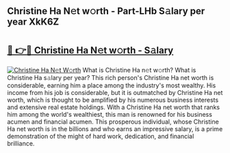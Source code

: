 ## Christine Ha N𝚎t w𝚘rth - Part-LHb S𝚊lary per year XkK6Z

# <h2><a href="http://gc0akc.nevu.top/?p=Christine+Ha">🔗 👉🔴 Christine Ha N𝚎t w𝚘rth - S𝚊lary</a></h2>

[![Christine Ha N𝚎t W𝚘rth](https://i.imgur.com/Oavwk0R.jpeg)](http://gc0akc.nevu.top/?p=Christine+Ha)
What is Christine Ha n𝚎t w𝚘rth? What is Christine Ha s𝚊lary per year?
This rich person's Christine Ha net worth is considerable, earning him a place among the industry's most wealthy. His income from his job is considerable, but it is outmatched by Christine Ha net worth, which is thought to be amplified by his numerous business interests and extensive real estate holdings. With a Christine Ha net worth that ranks him among the world's wealthiest, this man is renowned for his business acumen and financial acumen. This prosperous individual, whose Christine Ha net worth is in the billions and who earns an impressive salary, is a prime demonstration of the might of hard work, dedication, and financial brilliance.
